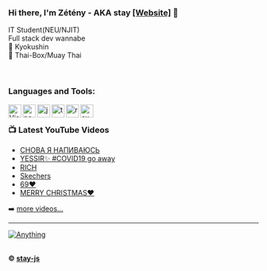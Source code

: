 ### Hi there, I'm Zétény - AKA stay [[Website]](https://stayy.xyz/) 👋
IT Student(NEU/NJIT)
<br />
Full stack dev wannabe
<br />
🥋 Kyokushin
<br />
🥊 Thai-Box/Muay Thai

<br />

### Languages and Tools:

<img align="left" alt="Visual Studio Code" width="26px" src="https://i.imgur.com/LwSdAlE.png" />
<img align="left" alt="node.js" width="26px" src="https://i.imgur.com/tYLFZBh.png" /> 
<img align="left" alt="js" width="26px" src="https://i.imgur.com/3u1wzwE.png" />
<img align="left" alt="ts" width="26px" src="https://i.imgur.com/vSgFULR.png" />
<img align="left" alt="react" width="26px" src="https://i.imgur.com/mfIYuN2_d.webp" />
<img align="left" alt="express" width="26px" src="https://i.imgur.com/tYHjXYo_d.webp" />


<br />

### 📺 Latest YouTube Videos

<!-- YOUTUBE:START -->
- [СНОВА Я НАПИВАЮСЬ](https://www.youtube.com/watch?v=xeUC9pplEoQ)
- [YESSIR✨ #COVID19​ go away](https://www.youtube.com/watch?v=tV39oXjtn4A)
- [RICH](https://www.youtube.com/watch?v=_uiBRYyRblU)
- [Skechers](https://www.youtube.com/watch?v=tPYgIVTqerw)
- [69❤](https://www.youtube.com/watch?v=GfvllwVS1u8)
- [MERRY CHRISTMAS❤](https://www.youtube.com/watch?v=9yajNsW_OrY)
<!-- YOUTUBE:END -->

➡️ [more videos...](https://www.youtube.com/channel/UCEGp1S_QTS3goAVX1cVw-tQ)

---

<a href="https://top.gg/bot/796973403307376671">
    <img src="https://top.gg/api/widget/796973403307376671.svg" alt="Anything" />
</a>

<br />
<br />




**© [stay-js](https://github.com/stay-js)**
